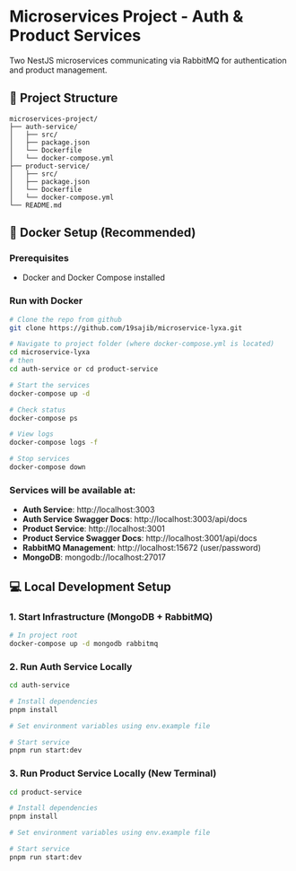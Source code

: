 # Microservices Project - Auth & Product Services

Two NestJS microservices communicating via RabbitMQ for authentication and product management.

## 📁 Project Structure

```
microservices-project/
├── auth-service/
│   ├── src/
│   ├── package.json
│   └── Dockerfile
│   └── docker-compose.yml
├── product-service/
│   ├── src/
│   ├── package.json
│   └── Dockerfile
│   └── docker-compose.yml
└── README.md
```

## 🐳 Docker Setup (Recommended)

### Prerequisites
- Docker and Docker Compose installed

### Run with Docker
```bash
# Clone the repo from github
git clone https://github.com/19sajib/microservice-lyxa.git

# Navigate to project folder (where docker-compose.yml is located)
cd microservice-lyxa
# then
cd auth-service or cd product-service

# Start the services
docker-compose up -d

# Check status
docker-compose ps

# View logs
docker-compose logs -f

# Stop services
docker-compose down
```

### Services will be available at:
- **Auth Service**: http://localhost:3003
- **Auth Service Swagger Docs**: http://localhost:3003/api/docs
- **Product Service**: http://localhost:3001
- **Product Service Swagger Docs**: http://localhost:3001/api/docs
- **RabbitMQ Management**: http://localhost:15672 (user/password)
- **MongoDB**: mongodb://localhost:27017

## 💻 Local Development Setup

### 1. Start Infrastructure (MongoDB + RabbitMQ)
```bash
# In project root
docker-compose up -d mongodb rabbitmq
```

### 2. Run Auth Service Locally
```bash
cd auth-service

# Install dependencies
pnpm install

# Set environment variables using env.example file

# Start service
pnpm run start:dev
```

### 3. Run Product Service Locally (New Terminal)
```bash
cd product-service

# Install dependencies
pnpm install

# Set environment variables using env.example file

# Start service
pnpm run start:dev
```
